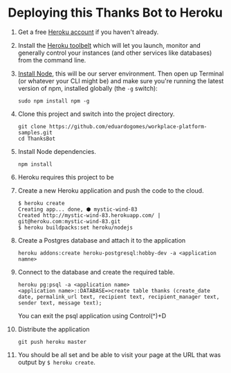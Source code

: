 # Deploying this Thanks Bot to Heroku


1. Get a free [Heroku account](https://signup.heroku.com/) if you haven't already.

2. Install the [Heroku toolbelt](https://toolbelt.heroku.com) which will let you launch, monitor and generally control your instances (and other services like databases) from the command line.

3. [Install Node](https://nodejs.org), this will be our server environment. Then open up Terminal (or whatever your CLI might be) and make sure you're running the latest version of npm, installed globally (the ```-g``` switch):

    ```
    sudo npm install npm -g
    ```

4. Clone this project and switch into the project directory.

    ```
    git clone https://github.com/eduardogomes/workplace-platform-samples.git
    cd ThanksBot
    ```

5. Install Node dependencies.

    ```
    npm install
    ```

6. Heroku requires this project to be 

6. Create a new Heroku application and push the code to the cloud.

    ```
    $ heroku create
    Creating app... done, ⬢ mystic-wind-83
    Created http://mystic-wind-83.herokuapp.com/ | git@heroku.com:mystic-wind-83.git
    $ heroku buildpacks:set heroku/nodejs
    ```  


7. Create a Postgres database and attach it to the application
    ```
    heroku addons:create heroku-postgresql:hobby-dev -a <application namne>
    ```

8. Connect to the database and create the required table.
    ```
    heroku pg:psql -a <application name>
    <application name>::DATABASE=>create table thanks (create_date date, permalink_url text, recipient text, recipient_manager text, sender text, message text);
    ```
    You can exit the psql application using Control(^)+D

8. Distribute the application 
    ```
    git push heroku master
    ```

7. You should be all set and be able to visit your page at the URL that was output by ```$ heroku create```.
